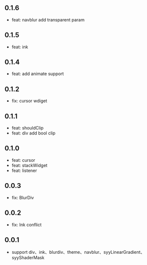 ## 0.1.6
- feat: navblur add transparent param

## 0.1.5
- feat: ink

## 0.1.4
- feat: add animate support

## 0.1.2
- fix: cursor wdiget

## 0.1.1
- feat: shouldClip
- feat: div add bool clip

## 0.1.0
- feat: cursor
- feat: stackWidget
- feat: listener

## 0.0.3
- fix: BlurDiv

## 0.0.2
- fix: Ink conflict

## 0.0.1

- support div、ink、blurdiv、theme、navblur、syyLinearGradient、syyShaderMask